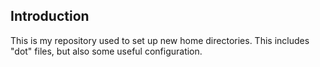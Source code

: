 Introduction
------------

This is my repository used to set up new home directories. This includes "dot"
files, but also some useful configuration.
